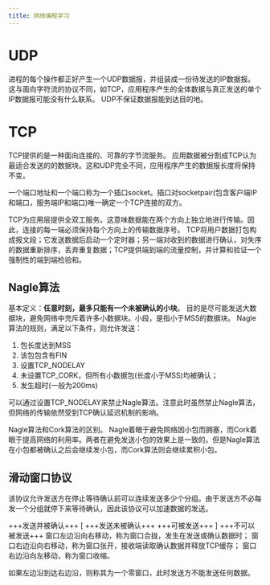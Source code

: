 ```yaml
---
title: 网络编程学习
---
```


# UDP
进程的每个操作都正好产生一个UDP数据报，并组装成一份待发送的IP数据报。
这与面向字符流的协议不同，如TCP，应用程序产生的全体数据与真正发送的单个IP数据报可能没有什么联系。
UDP不保证数据报能到达目的地。

# TCP 
TCP提供的是一种面向连接的、可靠的字节流服务。
应用数据被分割成TCP认为最适合发送的的数据块。这和UDP完全不同，应用程序产生的数据报长度将保持不变。
  
一个端口地址和一个端口称为一个插口socket。插口对socketpair(包含客户端IP和端口，服务端IP和端口)唯一确定一个TCP连接的双方。
  
TCP为应用层提供全双工服务。这意味数据能在两个方向上独立地进行传输。因此，连接的每一端必须保持每个方向上的传输数据序号。
TCP将用户数据打包构成报文段；它发送数据后启动一个定时器；另一端对收到的数据进行确认，对失序的数据重新排序，丢弃重复数据；TCP提供端到端的流量控制，并计算和验证一个强制性的端到端检验和。

## Nagle算法
基本定义：**任意时刻，最多只能有一个未被确认的小块**。
目的是尽可能发送大数据块，避免网络中充斥着许多小数据块。小段，是指小于MSS的数据块。
Nagle算法的规则，满足以下条件，则允许发送：
1. 包长度达到MSS
2. 该包包含有FIN
3. 设置TCP_NODELAY
4. 未设置TCP_CORK，但所有小数据包(长度小于MSS)均被确认；
5. 发生超时(一般为200ms)

可以通过设置TCP_NODELAY来禁止Nagle算法。注意此时虽然禁止Nagle算法，但网络的传输依然受到TCP确认延迟机制的影响。

Nagle算法和Cork算法的区别。
Nagle着眼于避免网络因小包而拥塞，而Cork着眼于提高网络的利用率。两者在避免发送小包的效果上是一致的。但是Nagle算法在小包都被确认之后会继续发小包，而Cork算法则会继续累积小包。

## 滑动窗口协议
该协议允许发送方在停止等待确认前可以连续发送多少个分组。由于发送方不必每发一个分组就停下来等待确认，因此该协议可以加速数据的发送。

+++发送并被确认+++  [ +++发送未被确认+++   +++可被发送+++ ]    +++不可以被发送+++ 
窗口左边沿向右移动，称为窗口合拢，发生在发送或确认数据时；
窗口右边沿向右移动，称为窗口张开，接收端读取确认数据并释放TCP缓存；
窗口右边沿向左移动，称为窗口收缩。

如果左边沿到达右边沿，则称其为一个零窗口，此时发送方不能发送任何数据。
